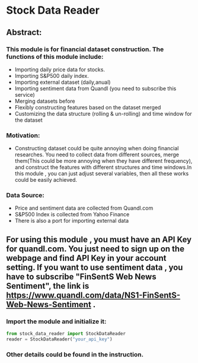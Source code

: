 # Stock Data Reader

## Abstract:
### This module is for financial dataset construction. The functions of this module include:
- Importing daily price data for stocks.
- Importing S&P500 daily index.
- Importing external dataset (daily,anual)
- Importing sentiment data from Quandl (you need to subscribe this service)
- Merging datasets before
- Flexibly constructing features based on the dataset merged
- Customizing the data structure (rolling & un-rolling) and time window for the dataset
### Motivation:
- Constructing dataset could be quite annoying when doing financial researches. You need to collect data from different sources, merge them(This could be more annoying when they have different frequency), and construct the features with different structures and time windows.In this module , you can just adjust several variables, then all these works could be easily achieved.
### Data Source:
- Price and sentiment data are collected from Quandl.com
- S&P500 Index is collected from Yahoo Finance
- There is also a port for importing external data
## For using this module , you must have an API Key for quandl.com. You just need to sign up on the webpage and find API Key in your account setting. If you want to use sentiment data , you have to subscribe "FinSentS Web News Sentiment", the link is https://www.quandl.com/data/NS1-FinSentS-Web-News-Sentiment .
### Import the module and initialize it:


```python
from stock_data_reader import StockDataReader
reader = StockDataReader("your_api_key")
```
### Other details could be found in the instruction.
